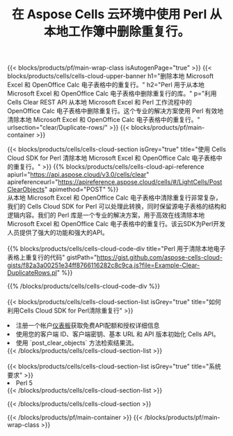﻿---
title: 在 Aspose Cells 云环境中使用 Perl 从本地工作簿中删除重复行。
description: 用于使用 Perl 清除 Microsoft Excel 和 OpenOffice Calc 中的重复行的云 API 和 SDK。使用适用于 Perl 的 Cells 云 SDK 清除本地电子表格中的重复行。
---
{{< blocks/products/pf/main-wrap-class isAutogenPage="true" >}}
{{< blocks/products/cells/cells-cloud-upper-banner h1="删除本地 Microsoft Excel 和 OpenOffice Calc 电子表格中的重复行。" h2="Perl 用于从本地 Microsoft Excel 和 OpenOffice Calc 电子表格中删除重复行的库。" p="利用 Cells Clear REST API 从本地 Microsoft Excel 和 Perl 工作流程中的 OpenOffice Calc 电子表格中删除重复行。这个专业的解决方案使用 Perl 有效地清除本地 Microsoft Excel 和 OpenOffice Calc 电子表格中的重复行。" urlsection="clear/Duplicate-rows/" >}}
{{< blocks/products/pf/main-container >}}

{{< blocks/products/cells/cells-cloud-section isGrey="true" title="使用 Cells Cloud SDK for Perl 清除本地 Microsoft Excel 和 OpenOffice Calc 电子表格中的重复行。" >}}
{{% blocks/products/cells/cells-cloud-api-reference apiurl="https://api.aspose.cloud/v3.0/cells/clear" apireferenceurl="https://apireference.aspose.cloud/cells/#/LightCells/PostClearObjects" apimethod="POST" %}}
<br/>
从本地 Microsoft Excel 和 OpenOffice Calc 电子表格中清除重复行非常复杂，我们的 Cells Cloud SDK for Perl 可以处理此转换，同时保留源电子表格的结构和逻辑内容。我们的 Perl 库是一个专业的解决方案，用于高效在线清除本地 Microsoft Excel 和 OpenOffice Calc 电子表格中的重复行。该云SDK为Perl开发人员提供了强大的功能和强大的API。
<br/>
<br/>
{{% blocks/products/cells/cells-cloud-code-div title="Perl 用于清除本地电子表格上重复行的代码" gistPath="https://gist.github.com/aspose-cells-cloud-gists/f82a3a00251e34ff8766116282c8c9ca.js?file=Example-Clear-DuplicateRows.pl" %}}
  
{{% /blocks/products/cells/cells-cloud-code-div %}}
<br/>
<br/>
{{< blocks/products/cells/cells-cloud-section-list isGrey="true" title="如何利用Cells Cloud SDK for Perl清除重复行" >}}
<li>注册一个帐户<a href="https://dashboard.aspose.cloud/">仪表板</a>获取免费API配额和授权详细信息</li>
<li>使用您的客户端 ID、客户端密钥、基本 URL 和 API 版本初始化 Cells API。</li>
<li>使用 `post_clear_objects` 方法检索结果流。</li>
{{< /blocks/products/cells/cells-cloud-section-list >}}
<br/>
<br/>
{{< blocks/products/cells/cells-cloud-section-list isGrey="true" title="系统要求" >}}
<li>Perl 5</li>
{{< /blocks/products/cells/cells-cloud-section-list >}}

{{< /blocks/products/cells/cells-cloud-section >}}

{{< /blocks/products/pf/main-container >}}
{{< /blocks/products/pf/main-wrap-class >}}
